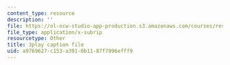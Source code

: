 ```yaml
---
content_type: resource
description: ''
file: https://ol-ocw-studio-app-production.s3.amazonaws.com/courses/res-6-012-introduction-to-probability-spring-2018/a9769627c153a3910b1187f7996efff9_46Ym07yKf4A.srt
file_type: application/x-subrip
resourcetype: Other
title: 3play caption file
uid: a9769627-c153-a391-0b11-87f7996efff9
---
```

